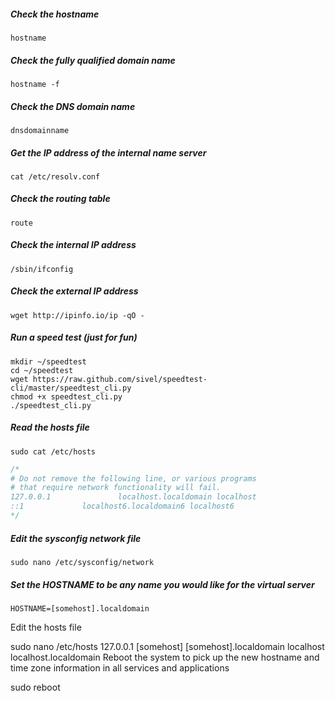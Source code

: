 
##### Check the hostname 
```
hostname
```
##### Check the fully qualified domain name
```
hostname -f
```

##### Check the DNS domain name
```
dnsdomainname
```

##### Get the IP address of the internal name server
```
cat /etc/resolv.conf
```

##### Check the routing table
```
route
```

##### Check the internal IP address
```
/sbin/ifconfig
```

##### Check the external IP address
```
wget http://ipinfo.io/ip -qO -
```

##### Run a speed test (just for fun)
```
mkdir ~/speedtest
cd ~/speedtest
wget https://raw.github.com/sivel/speedtest-cli/master/speedtest_cli.py
chmod +x speedtest_cli.py
./speedtest_cli.py
```
##### Read the hosts file
```
sudo cat /etc/hosts
```
```c
/*
# Do not remove the following line, or various programs
# that require network functionality will fail.
127.0.0.1               localhost.localdomain localhost
::1             localhost6.localdomain6 localhost6
*/
```

##### Edit the sysconfig network file
```
sudo nano /etc/sysconfig/network
```

##### Set the HOSTNAME to be any name you would like for the virtual server
```
HOSTNAME=[somehost].localdomain
```
Edit the hosts file

sudo nano /etc/hosts
127.0.0.1  [somehost] [somehost].localdomain localhost localhost.localdomain
Reboot the system to pick up the new hostname and time zone information in all services and applications

sudo reboot
